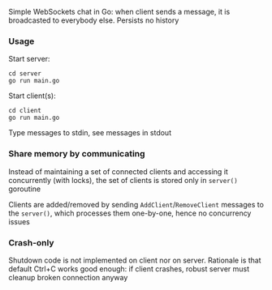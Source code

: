 Simple WebSockets chat in Go: when client sends a message, it is broadcasted
to everybody else. Persists no history

### Usage

Start server:

```
cd server
go run main.go
```

Start client(s):

```
cd client
go run main.go
```

Type messages to stdin, see messages in stdout

### Share memory by communicating

Instead of maintaining a set of connected clients and accessing it concurrently 
(with locks), the set of clients is stored only in `server()` goroutine

Clients are added/removed by sending `AddClient`/`RemoveClient` messages to 
the `server()`, which processes them one-by-one, hence no concurrency issues

### Crash-only

Shutdown code is not implemented on client nor on server. Rationale is that
default Ctrl+C works good enough: if client crashes, robust server must cleanup
broken connection anyway
